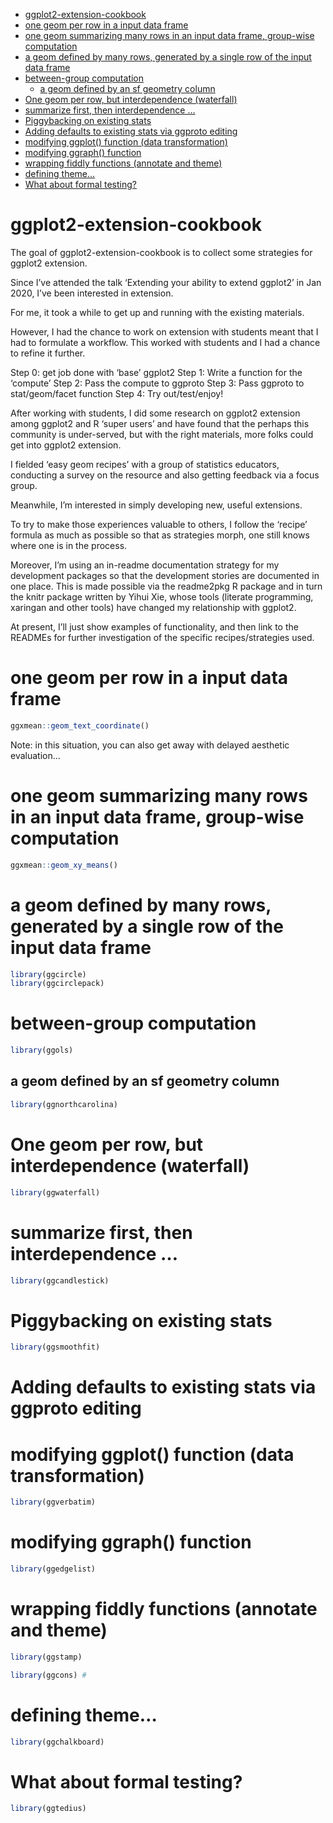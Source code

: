 
  - [ggplot2-extension-cookbook](#ggplot2-extension-cookbook)
  - [one geom per row in a input data
    frame](#one-geom-per-row-in-a-input-data-frame)
  - [one geom summarizing many rows in an input data frame, group-wise
    computation](#one-geom-summarizing-many-rows-in-an-input-data-frame-group-wise-computation)
  - [a geom defined by many rows, generated by a single row of the input
    data
    frame](#a-geom-defined-by-many-rows-generated-by-a-single-row-of-the-input-data-frame)
  - [between-group computation](#between-group-computation)
      - [a geom defined by an sf geometry
        column](#a-geom-defined-by-an-sf-geometry-column)
  - [One geom per row, but interdependence
    (waterfall)](#one-geom-per-row-but-interdependence-waterfall)
  - [summarize first, then interdependence
    …](#summarize-first-then-interdependence-)
  - [Piggybacking on existing stats](#piggybacking-on-existing-stats)
  - [Adding defaults to existing stats via ggproto
    editing](#adding-defaults-to-existing-stats-via-ggproto-editing)
  - [modifying ggplot() function (data
    transformation)](#modifying-ggplot-function-data-transformation)
  - [modifying ggraph() function](#modifying-ggraph-function)
  - [wrapping fiddly functions (annotate and
    theme)](#wrapping-fiddly-functions-annotate-and-theme)
  - [defining theme…](#defining-theme)
  - [What about formal testing?](#what-about-formal-testing)

<!-- README.md is generated from README.Rmd. Please edit that file -->

# ggplot2-extension-cookbook

<!-- badges: start -->

<!-- badges: end -->

The goal of ggplot2-extension-cookbook is to collect some strategies for
ggplot2 extension.

Since I’ve attended the talk ‘Extending your ability to extend ggplot2’
in Jan 2020, I’ve been interested in extension.

For me, it took a while to get up and running with the existing
materials.

However, I had the chance to work on extension with students meant that
I had to formulate a workflow. This worked with students and I had a
chance to refine it further.

Step 0: get job done with ‘base’ ggplot2 Step 1: Write a function for
the ‘compute’ Step 2: Pass the compute to ggproto Step 3: Pass ggproto
to stat/geom/facet function Step 4: Try out/test/enjoy\!

After working with students, I did some research on ggplot2 extension
among ggplot2 and R ‘super users’ and have found that the perhaps this
community is under-served, but with the right materials, more folks
could get into ggplot2 extension.

I fielded ‘easy geom recipes’ with a group of statistics educators,
conducting a survey on the resource and also getting feedback via a
focus group.

Meanwhile, I’m interested in simply developing new, useful extensions.

To try to make those experiences valuable to others, I follow the
‘recipe’ formula as much as possible so that as strategies morph, one
still knows where one is in the process.

Moreover, I’m using an in-readme documentation strategy for my
development packages so that the development stories are documented in
one place. This is made possible via the readme2pkg R package and in
turn the knitr package written by Yihui Xie, whose tools (literate
programming, xaringan and other tools) have changed my relationship with
ggplot2.

At present, I’ll just show examples of functionality, and then link to
the READMEs for further investigation of the specific recipes/strategies
used.

# one geom per row in a input data frame

``` r
ggxmean::geom_text_coordinate()
```

Note: in this situation, you can also get away with delayed aesthetic
evaluation…

# one geom summarizing many rows in an input data frame, group-wise computation

``` r
ggxmean::geom_xy_means()
```

# a geom defined by many rows, generated by a single row of the input data frame

``` r
library(ggcircle)
library(ggcirclepack)
```

# between-group computation

``` r
library(ggols)
```

## a geom defined by an sf geometry column

``` r
library(ggnorthcarolina)
```

# One geom per row, but interdependence (waterfall)

``` r
library(ggwaterfall)
```

# summarize first, then interdependence …

``` r
library(ggcandlestick)
```

# Piggybacking on existing stats

``` r
library(ggsmoothfit)
```

# Adding defaults to existing stats via ggproto editing

# modifying ggplot() function (data transformation)

``` r
library(ggverbatim)
```

# modifying ggraph() function

``` r
library(ggedgelist)
```

# wrapping fiddly functions (annotate and theme)

``` r
library(ggstamp)
```

``` r
library(ggcons) # 
```

# defining theme…

``` r
library(ggchalkboard)
```

# What about formal testing?

``` r
library(ggtedius)
```
